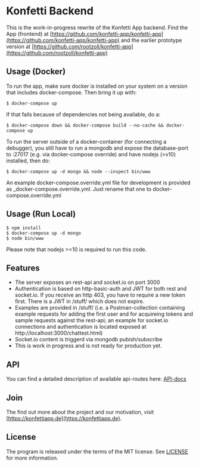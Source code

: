 # Konfetti Backend

This is the work-in-progress rewrite of the Konfetti App backend.
Find the App (frontend) at [https://github.com/konfetti-app/konfetti-app](https://github.com/konfetti-app/konfetti-app)
and the earlier prototype version at [https://github.com/rootzoll/konfetti-app](https://github.com/rootzoll/konfetti-app)

## Usage (Docker)

To run the app, make sure docker is installed on your system on a version that includes docker-compose. Then bring it up with:
```
$ docker-compose up
```

If that fails because of dependencies not being available, do a: 
```
$ docker-compose down && docker-compose build --no-cache && docker-compose up
```

To run the server outside of a docker-container (for connecting a debugger), you still have to run a mongodb and expose the database-port to :27017 (e.g. via docker-compose override) and have nodejs (>v10) installed, then do: 
```
$ docker-compose up -d mongo && node --inspect bin/www
```
An example docker-compose.override.yml file for development is provided as _docker-compose.override.yml. Just rename that one to docker-compose.override.yml

## Usage (Run Local)

```
$ npm install
$ docker-compose up -d mongo
$ node bin/www
```
Please note that nodejs >=10 is required to run this code.

## Features

* The server exposes an rest-api and socket.io on port 3000 
* Authentication is based on http-basic-auth and JWT for both rest and socket.io. If you receive an http 403, you have to require a new token first. There is a JWT in /stuff/ which does not expire.
* Examples are provided in /stuff/ (i.e. a Postman-collection containing example requests for adding the first user and for acquireing tokens and sample requests against the rest-api; an example for socket.io connections and authentication is located exposed at http://localhost:3000/chattest.html)
* Socket.io content is triggerd via mongodb pubish/subscribe 
* This is work in progress and is not ready for production yet.

## API

You can find a detailed description of available api-routes here: [API-docs](API.md)

## Join

The find out more about the project and our motivation, visit [https://konfettiapp.de](https://konfettiapp.de).

## License

The program is released under the terms of the MIT license. See [LICENSE](LICENSE) for more information.
